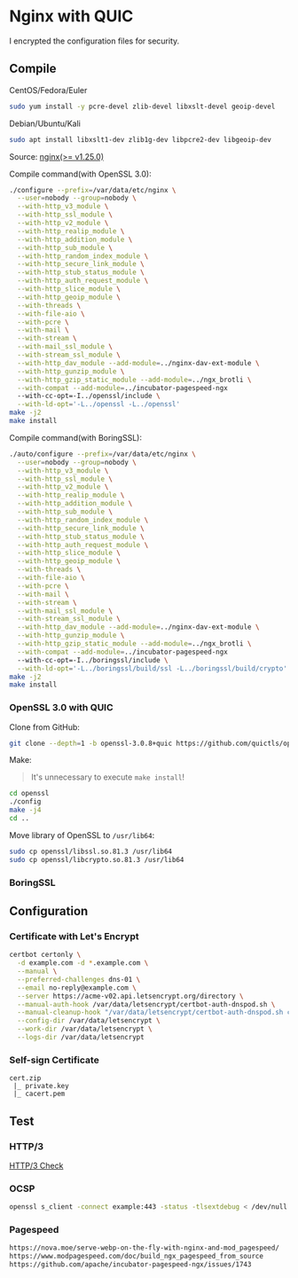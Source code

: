 # Nginx with QUIC

I encrypted the configuration files for security.

## Compile

CentOS/Fedora/Euler
```bash
sudo yum install -y pcre-devel zlib-devel libxslt-devel geoip-devel
```

Debian/Ubuntu/Kali
```bash
sudo apt install libxslt1-dev zlib1g-dev libpcre2-dev libgeoip-dev
```

Source: [nginx(>= v1.25.0)](https://hg.nginx.org/nginx)

Compile command(with OpenSSL 3.0):
```bash
./configure --prefix=/var/data/etc/nginx \
  --user=nobody --group=nobody \
  --with-http_v3_module \
  --with-http_ssl_module \
  --with-http_v2_module \
  --with-http_realip_module \
  --with-http_addition_module \
  --with-http_sub_module \
  --with-http_random_index_module \
  --with-http_secure_link_module \
  --with-http_stub_status_module \
  --with-http_auth_request_module \
  --with-http_slice_module \
  --with-http_geoip_module \
  --with-threads \
  --with-file-aio \
  --with-pcre \
  --with-mail \
  --with-stream \
  --with-mail_ssl_module \
  --with-stream_ssl_module \
  --with-http_dav_module --add-module=../nginx-dav-ext-module \
  --with-http_gunzip_module \
  --with-http_gzip_static_module --add-module=../ngx_brotli \
  --with-compat --add-module=../incubator-pagespeed-ngx
  --with-cc-opt=-I../openssl/include \
  --with-ld-opt='-L../openssl -L../openssl'
make -j2
make install
```

Compile command(with BoringSSL):
```bash
./auto/configure --prefix=/var/data/etc/nginx \
  --user=nobody --group=nobody \
  --with-http_v3_module \
  --with-http_ssl_module \
  --with-http_v2_module \
  --with-http_realip_module \
  --with-http_addition_module \
  --with-http_sub_module \
  --with-http_random_index_module \
  --with-http_secure_link_module \
  --with-http_stub_status_module \
  --with-http_auth_request_module \
  --with-http_slice_module \
  --with-http_geoip_module \
  --with-threads \
  --with-file-aio \
  --with-pcre \
  --with-mail \
  --with-stream \
  --with-mail_ssl_module \
  --with-stream_ssl_module \
  --with-http_dav_module --add-module=../nginx-dav-ext-module \
  --with-http_gunzip_module \
  --with-http_gzip_static_module --add-module=../ngx_brotli \
  --with-compat --add-module=../incubator-pagespeed-ngx
  --with-cc-opt=-I../boringssl/include \
  --with-ld-opt='-L../boringssl/build/ssl -L../boringssl/build/crypto'
make -j2
make install
```

### OpenSSL 3.0 with QUIC

Clone from GitHub:
```bash
git clone --depth=1 -b openssl-3.0.8+quic https://github.com/quictls/openssl
```

Make:

> It's unnecessary to execute `make install`!

```bash
cd openssl
./config
make -j4
cd ..
```

Move library of OpenSSL to `/usr/lib64`:
```bash
sudo cp openssl/libssl.so.81.3 /usr/lib64 
sudo cp openssl/libcrypto.so.81.3 /usr/lib64 
```

### BoringSSL

## Configuration

### Certificate with Let's Encrypt


```bash
certbot certonly \
  -d example.com -d *.example.com \
  --manual \
  --preferred-challenges dns-01 \
  --email no-reply@example.com \
  --server https://acme-v02.api.letsencrypt.org/directory \
  --manual-auth-hook /var/data/letsencrypt/certbot-auth-dnspod.sh \
  --manual-cleanup-hook "/var/data/letsencrypt/certbot-auth-dnspod.sh clean" \
  --config-dir /var/data/letsencrypt \
  --work-dir /var/data/letsencrypt \
  --logs-dir /var/data/letsencrypt
```

### Self-sign Certificate

```
cert.zip
 |_ private.key
 |_ cacert.pem
```

## Test

### HTTP/3

[HTTP/3 Check](https://www.http3check.net/)

### OCSP

```bash
openssl s_client -connect example:443 -status -tlsextdebug < /dev/null 2>&1 | grep "OCSP response"
```

### Pagespeed

```txt
https://nova.moe/serve-webp-on-the-fly-with-nginx-and-mod_pagespeed/
https://www.modpagespeed.com/doc/build_ngx_pagespeed_from_source
https://github.com/apache/incubator-pagespeed-ngx/issues/1743
```
